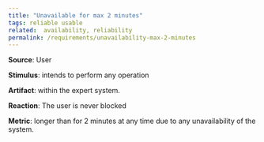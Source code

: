 ```yaml
---
title: "Unavailable for max 2 minutes"
tags: reliable usable
related:  availability, reliability
permalink: /requirements/unavailability-max-2-minutes
---
```


<div class="quality-requirement" markdown="1">

**Source**: User

**Stimulus**: intends to perform any operation

**Artifact**: within the expert system.

**Reaction**: The user is never blocked

**Metric**: longer than for 2 minutes at any time due to any unavailability of the system.

</div><br>